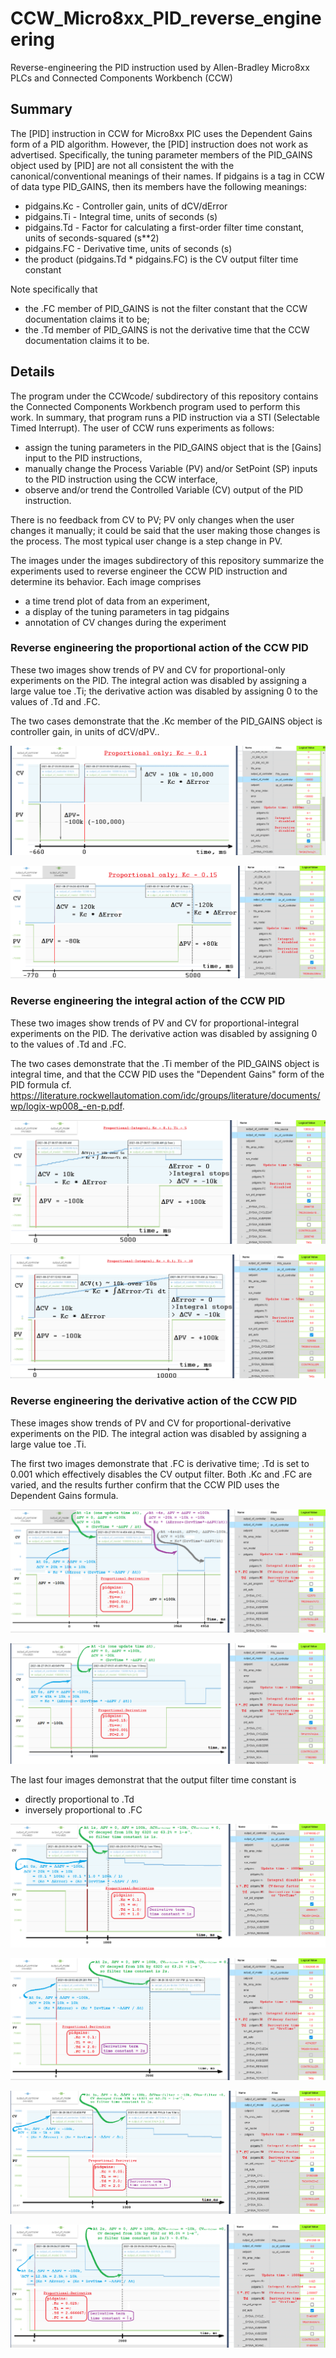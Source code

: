 # CCW_Micro8xx_PID_reverse_engineering

Reverse-engineering the PID instruction used by Allen-Bradley Micro8xx PLCs and Connected Components Workbench (CCW)

## Summary

The [PID] instruction in CCW for Micro8xx PIC uses the Dependent Gains form of a PID algorithm.  However, the [PID] instruction does not work as advertised.  Specifically, the tuning parameter members of the PID_GAINS object used by [PID] are not all consistent the with the canonical/conventional meanings of their names.  If pidgains is a tag in CCW of data type PID_GAINS, then its members have the following meanings:

* pidgains.Kc - Controller gain, units of dCV/dError
* pidgains.Ti - Integral time, units of seconds (s)
* pidgains.Td - Factor for calculating a first-order filter time constant, units of seconds-squared (s**2)
* pidgains.FC - Derivative time, units of seconds (s)
* the product (pidgains.Td * pidgains.FC) is the CV output filter time constant

Note specifically that

* the .FC member of PID_GAINS is not the filter constant that the CCW documentation claims it to be;
* the .Td member of PID_GAINS is not the derivative time that the CCW documentation claims it to be.

## Details

The program under the CCWcode/ subdirectory of this repository contains the Connected Components Workbench program used to perform this work.  In summary, that program runs a PID instruction via a STI (Selectable Timed Interrupt).  The user of CCW runs experiments as follows:

* assign the tuning parameters in the PID_GAINS object that is the [Gains] input to the PID instructions,
* manually change the Process Variable (PV) and/or SetPoint (SP) inputs to the PID instruction using the CCW interface,
* observe and/or trend the Controlled Variable (CV) output of the PID instruction.

There is no feedback from CV to PV; PV only changes when the user changes it manually; it could be said that the user making those changes is the process.  The most typical user change is a step change in PV.

The images under the images subdirectory of this repository summarize the experiments used to reverse engineer the CCW PID instruction and determine its behavior.  Each image comprises

* a time trend plot of data from an experiment,
* a display of the tuning parameters in tag pidgains
* annotation of CV changes during the experiment

### Reverse engineering the proportional action of the CCW PID

These two images show trends of PV and CV for proportional-only experiments on the PID.  The integral action was disabled by assigning a large value toe .Ti; the derivative action was disabled by assigning 0 to the values of .Td and .FC.

The two cases demonstrate that the .Kc member of the PID_GAINS object is controller gain, in units of dCV/dPV..

![](https://github.com/drbitboy/CCW_Micro8xx_PID_reverse_engineering/raw/main/images/ccw_pid_ProportionalOnly_Kc0.10.png)

![](https://github.com/drbitboy/CCW_Micro8xx_PID_reverse_engineering/raw/main/images/ccw_pid_ProportionalOnly_Kc0.15.png)

### Reverse engineering the integral action of the CCW PID

These two images show trends of PV and CV for proportional-integral experiments on the PID.  The derivative action was disabled by assigning 0 to the values of .Td and .FC.

The two cases demonstrate that the .Ti member of the PID_GAINS object is integral time, and that the CCW PID uses the "Dependent Gains" form of the PID formula cf. https://literature.rockwellautomation.com/idc/groups/literature/documents/wp/logix-wp008_-en-p.pdf.

![](https://github.com/drbitboy/CCW_Micro8xx_PID_reverse_engineering/raw/main/images/ccw_pid_ProportionalIntegral_Kc0.10_Ti05.0.png)

![](https://github.com/drbitboy/CCW_Micro8xx_PID_reverse_engineering/raw/main/images/ccw_pid_ProportionalIntegral_Kc0.10_Ti10.0.png)

### Reverse engineering the derivative action of the CCW PID

These images show trends of PV and CV for proportional-derivative experiments on the PID.  The integral action was disabled by assigning a large value toe .Ti.

The first two images demonstrate that .FC is derivative time; .Td is set to 0.001 which effectively disables the CV output filter.  Both .Kc and .FC are varied, and the results further confirm that the CCW PID uses the Dependent Gains formula.

![](https://github.com/drbitboy/CCW_Micro8xx_PID_reverse_engineering/raw/main/images/ccw_pid_ProportionalDerivative_Kc0.10_Td0.001_FC1.0.png)

![](https://github.com/drbitboy/CCW_Micro8xx_PID_reverse_engineering/raw/main/images/ccw_pid_ProportionalDerivative_Kc0.15_Td0.001_FC2.0.png)

The last four images demonstrat that the output filter time constant is

* directly proportional to .Td
* inversely proportional to .FC

![](https://github.com/drbitboy/CCW_Micro8xx_PID_reverse_engineering/raw/main/images/ccw_pid_ProportionalDerivative_Kc0.10_Td1.0_FC1.0.png)

![](https://github.com/drbitboy/CCW_Micro8xx_PID_reverse_engineering/raw/main/images/ccw_pid_ProportionalDerivative_Kc0.10_Td2.0_FC1.0.png)

![](https://github.com/drbitboy/CCW_Micro8xx_PID_reverse_engineering/raw/main/images/ccw_pid_ProportionalDerivative_Kc0.05_Td2.0_FC2.0.png)

![](https://github.com/drbitboy/CCW_Micro8xx_PID_reverse_engineering/raw/main/images/ccw_pid_ProportionalDerivative_Kc0.025_Td2.67_FC4.0.png)
